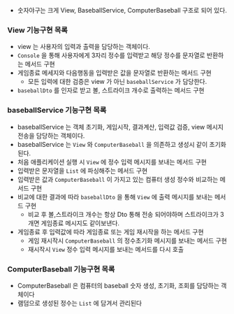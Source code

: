
- 숫자야구는 크게  View, BaseballService, ComputerBaseball 구조로 되어 있다.
### View 기능구현 목록
- view 는 사용자의 입력과 출력을 담당하는 객체이다. 
- `Console` 을 통해 사용자에게 3자리 정수를 입력받고 해당 정수를 문자열로 반환하는 메서드 구현
- 게임종료 메세지와 다음행동을 입력받은 값을 문자열로 반환하는 메서드 구현
  - 모든 입력에 대한 검증은 view 가 아닌 `baseballService` 가 담당한다.
- `baseballDto` 를 인자로 받고 볼, 스트라이크 개수로 출력하는 메서드 구현
  
### baseballService 기능구현 목록
- baseballService 는 객체 초기화, 게임시작, 결과계산, 입력값 검증, view 메시지전송을 담당하는 객체이다.
- baseballService 는 `View` 와 `ComputerBaseball` 을 의존하고 생성시 같이 초기화된다.
- 처음 애플리케이션 실행 시 `View` 에 정수 입력 메시지를 보내는 메서드 구현
- 입력받은 문자열을 `List` 에 파싱해주는 메서드 구현
- 입력받은 값과 `ComputerBaseball` 이 가지고 있는 컴퓨터 생성 정수와 비교하는 메서드 구현
- 비교에 대한 결과에 따라 `baseballDto` 을 통해 `View` 에 출력 메시지를 보내는 메서드 구현
  - 비교 후  볼,스트라이크 개수는 항상 Dto  통해 전송 되어야하며 스트라이크가 3개면 게임종료 메시지도 같이보낸다.
- 게임종료 후 입력값에 따라 게임종료 또는 게임 재시작을 하는 메서드 구현
  - 게임 재시작시 `ComputerBaseball` 의 정수초기화 메시지를 보내는 메서드 구현
  - 재시작시 `View` 정수 입력 메시지를 보내는 메서드를 다시 호출

### ComputerBaseball 기능구현 목록
- ComputerBaseball 은 컴퓨터의 baseball 숫자 생성, 초기화, 조회를 담당하는 객체이다
- 램덤으로 생성된 정수는 `List` 에 담겨서 관리된다

